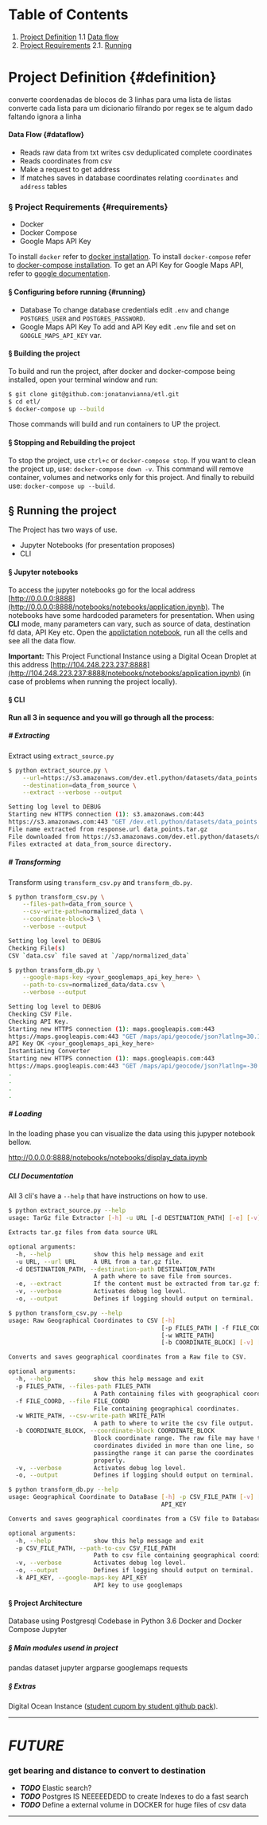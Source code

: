 



# Table of Contents
1. [Project Definition](#definition)
    1.1 [Data flow](#runnidataflowng)
2. [Project Requirements](#requirements)
    2.1. [Running](#running)

# Project Definition {#definition}

converte coordenadas de blocos de 3 linhas  para uma lista de listas
converte cada lista para um dicionario filrando por regex
se te algum dado faltando ignora a linha

#### Data Flow {#dataflow}

- Reads raw data from txt writes csv deduplicated complete coordinates
- Reads coordinates from csv
- Make a request to get address
- If matches saves in database coordinates relating `coordinates` and `address` tables

### § Project Requirements {#requirements}

- Docker
- Docker Compose
- Google Maps API Key

To install `docker` refer to [docker installation](https://docs.docker.com/install/).
To install `docker-compose` refer to [docker-compose installation](https://docs.docker.com/compose/install/).
To get an API Key for Google Maps API, refer to [google documentation](https://developers.google.com/maps/documentation/embed/get-api-key).

#### § Configuring before running {#running}

- Database
To change database credentials edit `.env` and change `POSTGRES_USER` and `POSTGRES_PASSWORD`.
- Google Maps API Key
To add and API Key edit `.env` file and set on `GOOGLE_MAPS_API_KEY` var.

#### § Building the project

To build and run the project, after docker and docker-compose being installed, open your terminal window and run:
```bash
$ git clone git@github.com:jonatanvianna/etl.git
$ cd etl/
$ docker-compose up --build
```

Those commands will build and run containers to UP the project.

#### § Stopping and Rebuilding the project

To stop the project, use `ctrl+c` or `docker-compose stop`.
If you want to clean the project up, use: `docker-compose down -v`. This command will remove container, volumes and networks only for this project.
And finally to rebuild use: `docker-compose up --build`.

## § Running the project

The Project has two ways of use.

- Jupyter Notebooks (for presentation proposes)
- CLI

#### § Jupyter notebooks
To access the jupyter notebooks go for the local address [http://0.0.0.0:8888](http://0.0.0.0:8888/notebooks/notebooks/application.ipynb).
The notebooks have some hardcoded parameters for presentation. When using **CLI** mode, many parameters can vary, such as source of data, destination fd data, API Key etc.
Open the [applictation notebook](http://0.0.0.0:8888/notebooks/notebooks/application.ipynb), run all the cells and see all the data flow.

**Important:** This Project Functional Instance using a Digital Ocean Droplet at this address [http://104.248.223.237:8888](http://104.248.223.237:8888/notebooks/notebooks/application.ipynb) (in case of problems when running the project locally).

#### § CLI

**Run all 3 in sequence and you will go through all the process**:

##### # Extracting

Extract using `extract_source.py`

```bash
$ python extract_source.py \
    --url=https://s3.amazonaws.com/dev.etl.python/datasets/data_points.tar.gz \
    --destination=data_from_source \
    --extract --verbose --output

Setting log level to DEBUG
Starting new HTTPS connection (1): s3.amazonaws.com:443
https://s3.amazonaws.com:443 "GET /dev.etl.python/datasets/data_points.tar.gz HTTP/1.1" 200 72281
File name extracted from response.url data_points.tar.gz
File downloaded from https://s3.amazonaws.com/dev.etl.python/datasets/data_points.tar.gz to data_from_source/data_points.tar.gz.
Files extracted at data_from_source directory.
```
##### # Transforming 

Transform using `transform_csv.py` and `transform_db.py`.

```bash
$ python transform_csv.py \
    --files-path=data_from_source \
    --csv-write-path=normalized_data \
    --coordinate-block=3 \
    --verbose --output

Setting log level to DEBUG
Checking File(s)
CSV `data.csv` file saved at `/app/normalized_data`
```

```bash
$ python transform_db.py \
    --google-maps-key <your_googlemaps_api_key_here> \
    --path-to-csv=normalized_data/data.csv \
    --verbose --output

Setting log level to DEBUG
Checking CSV File.
Checking API Key.
Starting new HTTPS connection (1): maps.googleapis.com:443
https://maps.googleapis.com:443 "GET /maps/api/geocode/json?latlng=30.108499%2C-51.317228&key=<your_googlemaps_api_key_here> HTTP/1.1" 200 423
API Key OK <your_googlemaps_api_key_here>
Instantiating Converter
Starting new HTTPS connection (1): maps.googleapis.com:443
https://maps.googleapis.com:443 "GET /maps/api/geocode/json?latlng=-30.049829%2C-51.201502&location_type=ROOFTOP&result_type=street_address&key=<your_googlemaps_api_key_here> HTTP/1.1" 200 620
.
.
.
.
```

##### # Loading

In the loading phase you can visualize the data using this jupyper notebook bellow.

http://0.0.0.0:8888/notebooks/notebooks/display_data.ipynb

##### CLI Documentation

All 3 cli's have a `--help` that have instructions on how to use.

```bash
$ python extract_source.py --help
usage: TarGz file Extractor [-h] -u URL [-d DESTINATION_PATH] [-e] [-v] [-o]

Extracts tar.gz files from data source URL

optional arguments:
  -h, --help            show this help message and exit
  -u URL, --url URL     A URL from a tar.gz file.
  -d DESTINATION_PATH, --destination-path DESTINATION_PATH
                        A path where to save file from sources.
  -e, --extract         If the content must be extracted from tar.gz file.
  -v, --verbose         Activates debug log level.
  -o, --output          Defines if logging should output on terminal.
```

```bash
$ python transform_csv.py --help
usage: Raw Geographical Coordinates to CSV [-h]
                                           [-p FILES_PATH | -f FILE_COORD]
                                           [-w WRITE_PATH]
                                           [-b COORDINATE_BLOCK] [-v] [-o]

Converts and saves geographical coordinates from a Raw file to CSV.

optional arguments:
  -h, --help            show this help message and exit
  -p FILES_PATH, --files-path FILES_PATH
                        A Path containing files with geographical coordinates.
  -f FILE_COORD, --file FILE_COORD
                        File containing geographical coordinates.
  -w WRITE_PATH, --csv-write-path WRITE_PATH
                        A path to where to write the csv file output.
  -b COORDINATE_BLOCK, --coordinate-block COORDINATE_BLOCK
                        Block coordinate range. The raw file may have the
                        coordinates divided in more than one line, so
                        passingthe range it can parse the coordinates
                        properly.
  -v, --verbose         Activates debug log level.
  -o, --output          Defines if logging should output on terminal.
```

```bash
$ python transform_db.py --help
usage: Geographical Coordinate to DataBase [-h] -p CSV_FILE_PATH [-v] [-o] -k
                                           API_KEY

Converts and saves geographical coordinates from a CSV file to Database.

optional arguments:
  -h, --help            show this help message and exit
  -p CSV_FILE_PATH, --path-to-csv CSV_FILE_PATH
                        Path to csv file containing geographical coordinates
  -v, --verbose         Activates debug log level.
  -o, --output          Defines if logging should output on terminal.
  -k API_KEY, --google-maps-key API_KEY
                        API key to use googlemaps
```

#### § Project Architecture

Database using Postgresql
Codebase in Python 3.6
Docker and Docker Compose
Jupyter

##### § Main modules usend in project

pandas
dataset
jupyter
argparse
googlemaps
requests

##### § Extras

Digital Ocean Instance ([student cupom by student github pack](https://education.github.com/pack)).

-----------
# ***FUTURE***
### get bearing and distance to convert to destination
* ***TODO*** Elastic search?
* ***TODO*** Postgres IS NEEEEEDEDD to create Indexes to do a fast search
* ***TODO*** Define a external volume in DOCKER for huge files of csv data

-----------

